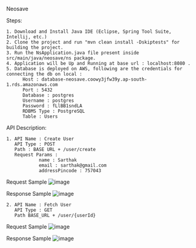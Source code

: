 Neosave

Steps:

    1. Download and Install Java IDE (Eclipse, Spring Tool Suite, Intellij, etc.)
    2. Clone the project and run "mvn clean install -Dskiptests" for building the project.
    3. Run the NsApplication.java file present inside src/main/java/neosave/ns package.
    4. Application will be Up and Running at base url : localhost:8080 .
    5. Database is deployed on AWS, following are the credentials for connecting the db on local : 
          Host : database-neosave.coowy3jfw39y.ap-south-1.rds.amazonaws.com
          Port : 5432
          Database : postgres
          Username : postgres
          Password : fLlBB1sndLA
          RDBMS Type : PostgreSQL
          Table : Users

API Description:

    1. API Name : Create User
       API Type : POST
       Path : BASE URL + /user/create
       Request Params : 
                name : Sarthak
                email : sarthak@gmail.com
                addressPincode : 757043

Request Sample
![image](https://user-images.githubusercontent.com/40289413/181770213-c3ae089d-c2ec-417d-995d-78422be7c695.png)


Response Sample
![image](https://user-images.githubusercontent.com/40289413/181768908-647f4a13-58b6-4058-a2b0-d04252f28b6e.png)

    2. API Name : Fetch User
       API Type : GET
       Path BASE_URL + /user/{userId}

Request Sample
![image](https://user-images.githubusercontent.com/40289413/181770039-935ef906-90e3-4815-98aa-f1bd37e3f545.png)

Response Sample
![image](https://user-images.githubusercontent.com/40289413/181770093-c921efb8-2688-4079-ac3f-085a858b0d56.png)
